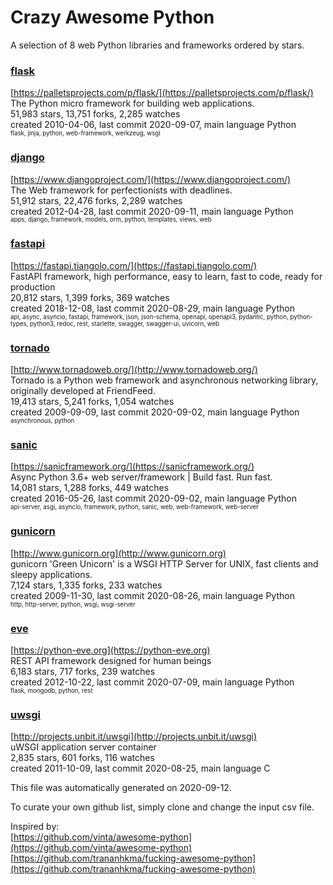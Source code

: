 # Crazy Awesome Python
A selection of 8 web Python libraries and frameworks ordered by stars.  


### [flask](https://github.com/pallets/flask)  
[https://palletsprojects.com/p/flask/](https://palletsprojects.com/p/flask/)  
The Python micro framework for building web applications.  
51,983 stars, 13,751 forks, 2,285 watches  
created 2010-04-06, last commit 2020-09-07, main language Python  
<sub><sup>flask, jinja, python, web-framework, werkzeug, wsgi</sup></sub>


### [django](https://github.com/django/django)  
[https://www.djangoproject.com/](https://www.djangoproject.com/)  
The Web framework for perfectionists with deadlines.  
51,912 stars, 22,476 forks, 2,289 watches  
created 2012-04-28, last commit 2020-09-11, main language Python  
<sub><sup>apps, django, framework, models, orm, python, templates, views, web</sup></sub>


### [fastapi](https://github.com/tiangolo/fastapi)  
[https://fastapi.tiangolo.com/](https://fastapi.tiangolo.com/)  
FastAPI framework, high performance, easy to learn, fast to code, ready for production  
20,812 stars, 1,399 forks, 369 watches  
created 2018-12-08, last commit 2020-08-29, main language Python  
<sub><sup>api, async, asyncio, fastapi, framework, json, json-schema, openapi, openapi3, pydantic, python, python-types, python3, redoc, rest, starlette, swagger, swagger-ui, uvicorn, web</sup></sub>


### [tornado](https://github.com/tornadoweb/tornado)  
[http://www.tornadoweb.org/](http://www.tornadoweb.org/)  
Tornado is a Python web framework and asynchronous networking library, originally developed at FriendFeed.  
19,413 stars, 5,241 forks, 1,054 watches  
created 2009-09-09, last commit 2020-09-02, main language Python  
<sub><sup>asynchronous, python</sup></sub>


### [sanic](https://github.com/huge-success/sanic)  
[https://sanicframework.org/](https://sanicframework.org/)  
Async Python 3.6+ web server/framework | Build fast. Run fast.  
14,081 stars, 1,288 forks, 449 watches  
created 2016-05-26, last commit 2020-09-02, main language Python  
<sub><sup>api-server, asgi, asyncio, framework, python, sanic, web, web-framework, web-server</sup></sub>


### [gunicorn](https://github.com/benoitc/gunicorn)  
[http://www.gunicorn.org](http://www.gunicorn.org)  
gunicorn 'Green Unicorn' is a WSGI HTTP Server for UNIX, fast clients and sleepy applications.  
7,124 stars, 1,335 forks, 233 watches  
created 2009-11-30, last commit 2020-08-26, main language Python  
<sub><sup>http, http-server, python, wsgi, wsgi-server</sup></sub>


### [eve](https://github.com/pyeve/eve)  
[https://python-eve.org](https://python-eve.org)  
REST API framework designed for human beings  
6,183 stars, 717 forks, 239 watches  
created 2012-10-22, last commit 2020-07-09, main language Python  
<sub><sup>flask, mongodb, python, rest</sup></sub>


### [uwsgi](https://github.com/unbit/uwsgi)  
[http://projects.unbit.it/uwsgi](http://projects.unbit.it/uwsgi)  
uWSGI application server container  
2,835 stars, 601 forks, 116 watches  
created 2011-10-09, last commit 2020-08-25, main language C  


This file was automatically generated on 2020-09-12.  

To curate your own github list, simply clone and change the input csv file.  

Inspired by:  
[https://github.com/vinta/awesome-python](https://github.com/vinta/awesome-python)  
[https://github.com/trananhkma/fucking-awesome-python](https://github.com/trananhkma/fucking-awesome-python)  